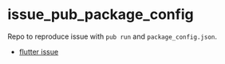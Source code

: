 # issue_pub_package_config

Repo to reproduce issue with `pub run` and `package_config.json`.

- [flutter issue](https://github.com/flutter/flutter/issues/69034)

